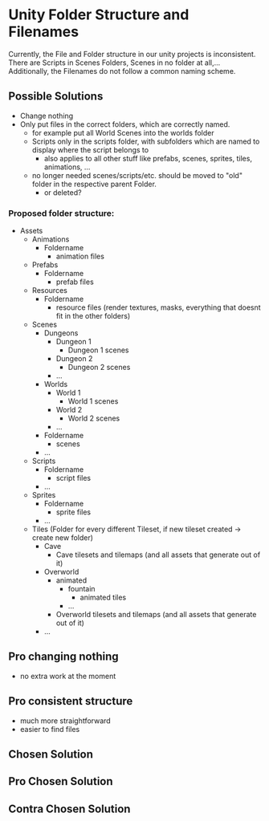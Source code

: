 # Unity Folder Structure and Filenames

Currently, the File and Folder structure in our unity projects is inconsistent.
There are Scripts in Scenes Folders, Scenes in no folder at all,... Additionally, the Filenames do not follow a common naming scheme.

## Possible Solutions

- Change nothing
- Only put files in the correct folders, which are correctly named.
  - for example put all World Scenes into the worlds folder
  - Scripts only in the scripts folder, with subfolders which are named to display where the script belongs to
    - also applies to all other stuff like prefabs, scenes, sprites, tiles, animations, ...
  - no longer needed scenes/scripts/etc. should be moved to "old" folder in the respective parent Folder.
    - or deleted?

### Proposed folder structure:  

- Assets
  - Animations
    - Foldername
      - animation files
  - Prefabs
    - Foldername
      - prefab files
  - Resources
    - Foldername
      - resource files (render textures, masks, everything that doesnt fit in the other folders)
  - Scenes
    - Dungeons
      - Dungeon 1
        - Dungeon 1 scenes
      - Dungeon 2
        - Dungeon 2 scenes
      - ...
    - Worlds
      - World 1
        - World 1 scenes
      - World 2
        - World 2 scenes
      - ...
    - Foldername
      - scenes
    - ...
  - Scripts
    - Foldername
      - script files
    - ...  
  - Sprites
    - Foldername
      - sprite files
    - ...
  - Tiles (Folder for every different Tileset, if new tileset created -> create new folder)
    - Cave
      - Cave tilesets and tilemaps (and all assets that generate out of it)
    - Overworld
      - animated
        - fountain
          - animated tiles
        - ...  
      - Overworld tilesets and tilemaps (and all assets that generate out of it)
    - ...

## Pro changing nothing

- no extra work at the moment

## Pro consistent structure

- much more straightforward
- easier to find files

## Chosen Solution

## Pro Chosen Solution

## Contra Chosen Solution
